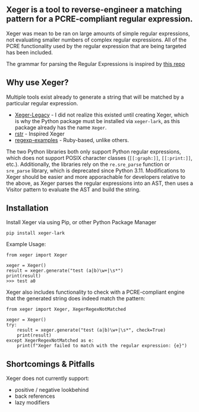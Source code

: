 ## Xeger is a tool to reverse-engineer a matching pattern for a PCRE-compliant regular expression. 

Xeger was mean to be ran on large amounts of simple regular expressions, not evaluating smaller numbers of complex regular expressions. All of the PCRE functionality used by the regular expression that are being targeted has been included.

The grammar for parsing the Regular Expressions is inspired by [this repo](https://github.com/kean/Regex/blob/main/grammar.ebnf)

## Why use Xeger?

Multiple tools exist already to generate a string that will be matched by a particular regular expression. 
- [Xeger-Legacy](https://github.com/crdoconnor/xeger) - I did not realize this existed until creating Xeger, which is why the Python package must be installed via `xeger-lark`, as this package already has the name `Xeger`.
- [rstr](https://github.com/leapfrogonline/rstr) - Inspired Xeger
- [regexp-examples](https://github.com/tom-lord/regexp-examples) - Ruby-based, unlike others.

The two Python libraries both only support Python regular expressions, which does not support POSIX character classes (`[[:graph:]]`, `[[:print:]]`, etc.). Additionally, the libraries rely on the `re.sre_parse` function or `sre_parse` library, which is deprecated since Python 3.11. Modifications to Xeger should be easier and more apporachable for developers relative to the above, as Xeger parses the regular expressions into an AST, then uses a Visitor pattern to evaluate the AST and build the string.

## Installation

Install Xeger via using Pip, or other Python Package Manager
```
pip install xeger-lark
```

Example Usage:
```
from xeger import Xeger

xeger = Xeger()
result = xeger.generate("test (a|b)\w+|\s*")
print(result)
>>> test a0
```

Xeger also includes functionality to check with a PCRE-compliant engine that the generated string does indeed match the pattern:
```
from xeger import Xeger, XegerRegexNotMatched

xeger = Xeger()
try:
    result = xeger.generate("test (a|b)\w+|\s*", check=True)
    print(result)
except XegerRegexNotMatched as e:
    print(f"Xeger failed to match with the regular expression: {e}")
```

## Shortcomings & Pitfalls
Xeger does not currently support:
- positive / negative lookbehind
- back references
- lazy modifiers
